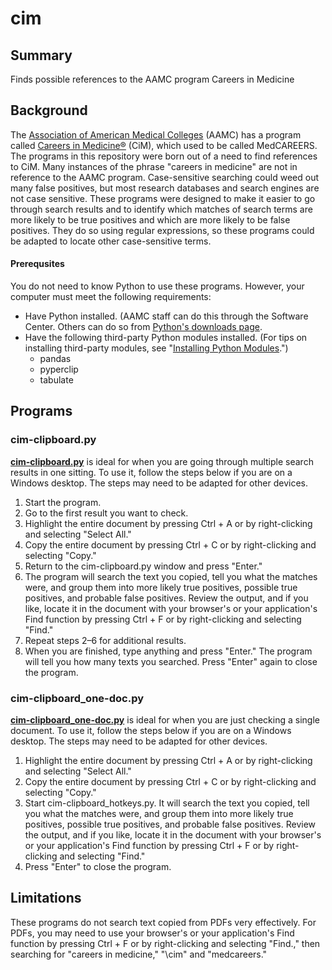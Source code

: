 # cim

## Summary

Finds possible references to the AAMC program Careers in Medicine

## Background

The [Association of American Medical Colleges](https://www.aamc.org 'Tomorrow\'s Doctors, Tomorrow\'s Cures | AAMC') (AAMC) has a program called [Careers in Medicine®](https://www.aamc.org/cim/ 'Home | Careers in Medicine') (CiM), which used to be called MedCAREERS. The programs in this repository were born out of a need to find references to CiM. Many instances of the phrase \"careers in medicine\" are not in reference to the AAMC program. Case-sensitive searching could weed out many false positives, but most research databases and search engines are not case sensitive. These programs were designed to make it easier to go through search results and to identify which matches of search terms are more likely to be true positives and which are more likely to be false positives. They do so using regular expressions, so these programs could be adapted to locate other case-sensitive terms.

#### Prerequsites

You do not need to know Python to use these programs. However, your computer must meet the following requirements:

* Have Python installed. (AAMC staff can do this through the Software Center. Others can do so from [Python's downloads page](https://www.python.org/downloads/ 'Download Python | Python.org').
* Have the following third-party Python modules installed. (For tips on installing third-party modules, see \"[Installing Python Modules](https://docs.python.org/3/installing/index.html 'Installing Python Modules — Python 3.10.6 documentation').\")
    * pandas
    * pyperclip
    * tabulate

## Programs

### cim-clipboard.py

[__cim-clipboard.py__](https://github.com/referencecenter/cim/blob/main/cim-clipboard.py 'cim/cim-clipboard.py at main • referencecenter/cim') is ideal for when you are going through multiple search results in one sitting. To use it, follow the steps below if you are on a Windows desktop. The steps may need to be adapted for other devices.

1. Start the program.
2. Go to the first result you want to check.
3. Highlight the entire document by pressing Ctrl + A or by right-clicking and selecting \"Select All.\"
4. Copy the entire document by pressing Ctrl + C or by right-clicking and selecting \"Copy.\"
5. Return to the cim-clipboard.py window and press \"Enter.\"
6. The program will search the text you copied, tell you what the matches were, and group them into more likely true positives, possible true positives, and probable false positives. Review the output, and if you like, locate it in the document with your browser\'s or your application\'s Find function by pressing Ctrl + F or by right-clicking and selecting \"Find.\"
7. Repeat steps 2–6 for additional results.
8. When you are finished, type anything and press \"Enter.\" The program will tell you how many texts you searched. Press \"Enter\" again to close the program.

### cim-clipboard_one-doc.py

[__cim-clipboard\_one-doc.py__](https://github.com/referencecenter/cim/blob/main/cim-clipboard_one-doc.py 'cim/cim-clipboard_one-doc.py at main • referencecenter/cim') is ideal for when you are just checking a single document. To use it, follow the steps below if you are on a Windows desktop. The steps may need to be adapted for other devices.

1. Highlight the entire document by pressing Ctrl + A or by right-clicking and selecting \"Select All.\"
2. Copy the entire document by pressing Ctrl + C or by right-clicking and selecting \"Copy.\"
3. Start cim-clipboard\_hotkeys.py. It will search the text you copied, tell you what the matches were, and group them into more likely true positives, possible true positives, and probable false positives. Review the output, and if you like, locate it in the document with your browser\'s or your application\'s Find function by pressing Ctrl + F or by right-clicking and selecting \"Find.\"
4. Press \"Enter\" to close the program.

## Limitations

These programs do not search text copied from PDFs very effectively. For PDFs, you may need to use your browser\'s or your application\'s Find function by pressing Ctrl + F or by right-clicking and selecting \"Find.," then searching for \"careers in medicine,\" "\cim\" and \"medcareers.\"
